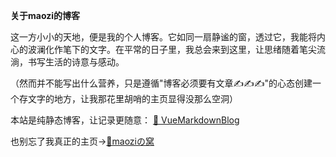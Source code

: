 **关于maozi的博客**

这一方小小的天地，便是我的个人博客。它如同一扇静谧的窗，透过它，我能将内心的波澜化作笔下的文字。在平常的日子里，我总会来到这里，让思绪随着笔尖流淌，书写生活的诗意与感动。

（然而并不能写出什么营养，只是遵循"博客必须要有文章✍✍✍"的心态创建一个存文字的地方，让我那花里胡哨的主页显得没那么空洞）

本站是纯静态博客，让记录更随意： [🔗 VueMarkdownBlog](https://github.com/mzhren/VueMarkdownBlog) 

也别忘了我真正的主页→[🔗maoziの窝](https://gmaox.github.io/)
